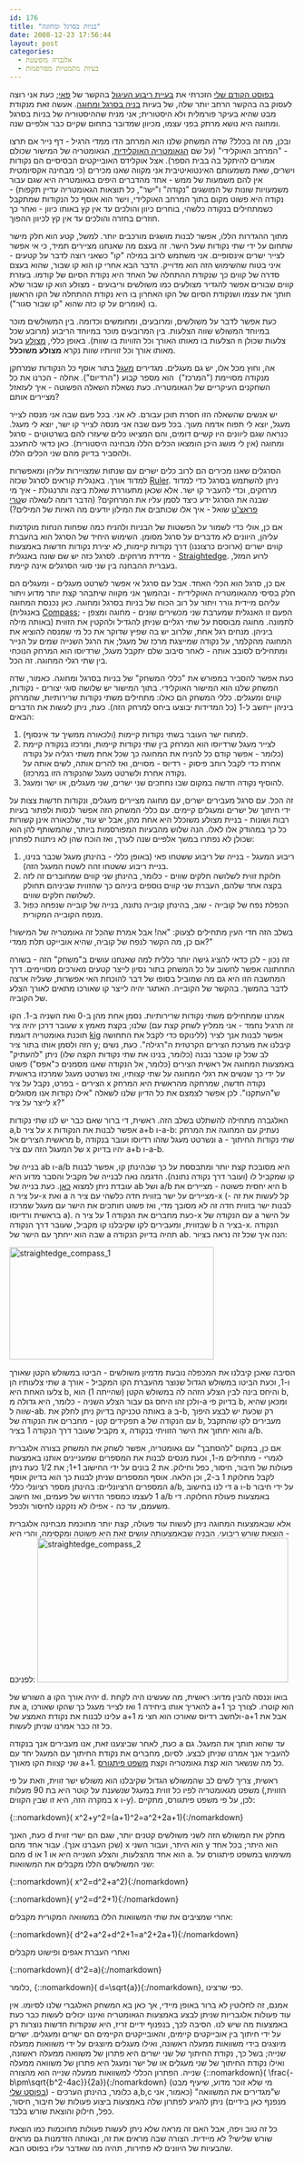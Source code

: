 ```yaml
---
id: 176
title: "בניות בסרגל ומחוגה"
date: 2008-12-23 17:56:44
layout: post
categories: 
  - אלגברה מופשטת
  - בעיות מתמטיות מפורסמות
---
```

<a href="http://www.gadial.net/?p=175">בפוסט הקודם שלי</a> הזכרתי את <a href="http://he.wikipedia.org/wiki/%D7%94%D7%91%D7%A2%D7%99%D7%95%D7%AA_%D7%94%D7%92%D7%90%D7%95%D7%9E%D7%98%D7%A8%D7%99%D7%95%D7%AA_%D7%A9%D7%9C_%D7%99%D7%9E%D7%99_%D7%A7%D7%93%D7%9D">בעיית ריבוע העיגול</a> בהקשר של <a href="http://he.wikipedia.org/wiki/%D7%A4%D7%90%D7%99">פאי</a>; כעת אני רוצה לעסוק בה בהקשר הרחב יותר שלה, של בעיות <a href="http://he.wikipedia.org/wiki/%D7%91%D7%A0%D7%99%D7%99%D7%94_%D7%91%D7%A1%D7%A8%D7%92%D7%9C_%D7%95%D7%9E%D7%97%D7%95%D7%92%D7%94">בניה בסרגל ומחוגה</a>. אעשה זאת מנקודת מבט שהיא בעיקר פורמלית ולא היסטורית; אני מניח שההיסטוריה של בניות בסרגל ומחוגה היא נושא מרתק בפני עצמו, מכיוון שמדובר בתחום שקיים כבר אלפיים שנה.

ובכן, מה זה בכלל? שדה המשחק שלנו הוא המרחב הדו ממדי הרגיל - דף נייר אם תרצו - "המרחב האוקלידי" (על שם <a href="http://he.wikipedia.org/wiki/%D7%92%D7%90%D7%95%D7%9E%D7%98%D7%A8%D7%99%D7%94_%D7%90%D7%95%D7%A7%D7%9C%D7%99%D7%93%D7%99%D7%AA">הגאומטריה האוקלידית</a>, הגאומטריה של המישור שכולם אמורים להיתקל בה בבית הספר). אצל אוקלידס האובייקטים הבסיסיים הם נקודות וישרים, שאת משמעותם האינטואיטיבית אני מקווה שאנו מכירים (כי מבחינה אקסיומטית אין להם משמעות של ממש - אחד מהדברים היפים בגאומטריה היא שגם עבור משמעויות שונות של המושגים "נקודה" ו"ישר", כל תוצאות הגאומטריה עדיין תקפות) - נקודה היא פשוט מקום בתוך המרחב האוקלידי, וישר הוא אוסף כל הנקודות שמתקבל כשמתחילים בנקודה כלשהי, בוחרים כיוון והולכים עד אין קץ באותו כיוון - ואחר כך חוזרים בחזרה והולכים עד אין קץ לכיוון ההפוך.

מתוך ההגדרות הללו, אפשר לבנות מושגים מורכבים יותר. למשל, קטע הוא חלק מישר שתחום על ידי שתי נקודות שעל הישר. זה בעצם מה שאנחנו מציירים תמיד, כי אי אפשר לצייר ישרים אינסופיים. אני משתמש לרוב במילה "קו" כשאני רוצה לדבר על קטעים - איני בטוח שהשימוש הזה הוא מדוייק. הדבר הבא אחרי קו הוא קו שבור, שהוא בעצם סדרה של קווים כך שנקודת ההתחלה של האחד היא נקודת הסיום של קודמו. בעזרת קווים שבורים אפשר להגדיר מצולעים כמו משולשים וריבועים - מצולע הוא קו שבור שלא חותך את עצמו ושנקודת הסיום של הקו האחרון בו היא נקודת ההתחלה של הקו הראשון בו (אומרים על קו כזה שהוא "קו שבור סגור").

כעת אפשר לדבר על משולשים, ומרובעים, ומחומשים וכדומה. בין המשולשים מוכר במיוחד המשולש שווה הצלעות. בין המרובעים מוכר במיוחד הריבוע (מרובע שכל הצלעות בו מאותו האורך וכל הזוויות בו שוות). באופן כללי, <a href="http://he.wikipedia.org/wiki/%D7%9E%D7%A6%D7%95%D7%9C%D7%A2">מצולע</a> בעל n צלעות שכולן מאותו אורך וכל זוויותיו שוות נקרא <strong>מצולע משוכלל</strong>.

אה, וחוץ מכל אלו, יש גם מעגלים. מגדירים <a href="http://he.wikipedia.org/wiki/%D7%9E%D7%A2%D7%92%D7%9C">מעגל</a> בתור אוסף כל הנקודות שמרחקן מנקודה מסויימת ("המרכז")  הוא מספר קבוע ("הרדיוס"). אחלה - הכרנו את כל השחקנים העיקריים של הגאומטריה. כעת נשאלת השאלה הפשוטה - איך לעזאזל מציירים אותם?

יש אנשים שהשאלה הזו חסרת תוכן עבורם. לא אני. בכל פעם שבה אני מנסה לצייר מעגל, יוצא לי תפוח אדמה מעוך. בכל פעם שבה אני מנסה לצייר קו ישר, יוצא לי מעגל. כנראה שגם ליוונים היו קשיים דומים, והם המציאו כלים שיעזרו להם בשרטוטים - סרגל ומחוגה (אין לי מושג היכן הומצאו הכלים הללו מבחינה היסטורית). כאן כדאי להתעכב ולהסביר בדיוק מהם שני הכלים הללו.

הסרגלים שאנו מכירים הם לרוב כלים ישרים עם שנתות שמצויירות עליהן ומאפשרות למדוד אורך. באנגלית קוראים לסרגל שכזה <a href="http://en.wikipedia.org/wiki/Ruler">Ruler</a>. ניתן להשתמש בסרגל כדי למדוד מרחקים, וכדי להעביר קו ישר. אלא שכאן מתעוררת שאלת ביצה ותרנגולת - איך מי שבנה את הסרגל ידע כיצד לסמן עליו את המרחקים? (הדבר דומה לשאלה ש<a href="http://he.wikipedia.org/wiki/%D7%98%D7%A8%D7%99_%D7%A4%D7%A8%D7%90%D7%A6%27%D7%98">טרי פראצ'ט</a> שואל - איך אלו שכותבים את המילון יודעים מה האיות של המילים?)

אם כן, אולי כדי לשמור על הפשטות של הבניות ולהניח כמה שפחות הנחות מוקדמות עליהן, היוונים לא מדברים על סרגל מסומן. השימוש היחיד של הסרגל הוא בהעברת קווים ישרים (ארוכים כרצוננו) דרך נקודות קיימות, לא יצירת נקודות חדשות באמצעות מדידת מרחקים. לסרגל כזה יש שם שונה באנגלית - <a href="http://en.wikipedia.org/wiki/Straightedge">Straightedge</a>. לרוע המזל, בעברית ההבחנה בין שני סוגי הסרגלים אינה קיימת.

אם כן, סרגל הוא הכלי האחד. אבל עם סרגל אי אפשר לשרטט מעגלים - ומעגלים הם חלק בסיסי מהגאומטריה האוקלידית - ובהמשך אני מקווה שיתבהר קצת יותר מדוע ויתור עליהם מיידית גורר ויתור על רוב הכוח של בניות בסרגל ומחוגה. כאן נכנסת המחוגה (באנגלית <a href="http://en.wikipedia.org/wiki/Compass_(drafting)">Compass</a>; הפעם זו האנגלית שמערבת שני מכשירים שונים - מחוגה ומצפן - באותה מילה) לתמונה. מחוגה מבוססת על שתי רגליים שניתן להגדיל ולהקטין את הזווית ביניהן. מנחים רגל אחת, שלרוב יש בה שפיץ שדוקר את כל מי שמנסה להוציא את המחוגה מהקלמר, על נקודה שמייצגת מרכז של מעגל; את הרגל השנייה שמים על הנייר ומתחילים לסובב אותה - לאחר סיבוב שלם יתקבל מעגל, שרדיוסו הוא המרחק הנוכחי בין שתי רגלי המחוגה. זה הכל.

כעת אפשר להסביר במפורש את "כללי המשחק" של בניות בסרגל ומחוגה. כאמור, שדה המשחק שלנו הוא המישור האוקלידי. בתוך המישור יש שלושה סוגי יצורים - נקודות, קווים ומעגלים. כללי המשחק הם כאלו: מתחילים משתי נקודות שרירותיות, שהמרחק ביניהן ייחשב ל-1 (כל המדידות יבוצעו ביחס למרחק הזה). כעת, ניתן לעשות את הדברים הבאים:
<ol>
	<li>למתוח ישר העובר בשתי נקודות קיימות (ולכאורה ממשיך עד אינסוף).</li>
	<li>לצייר מעגל שרדיוסו הוא המרחק בין שתי נקודות קיימות, ומרכזו בנקודה קיימת (כלומר - אפשר קודם כל להניח את המחוגה כך שכל אחת משתי רגליה על נקודה אחרת כדי לקבל רוחב פיסוק - רדיוס - מסויים, ואז להרים אותה, לשים אותה על נקודה אחרת ולשרטט מעגל שהנקודה הזו במרכזו).</li>
	<li>להוסיף נקודה חדשה במקום שבו נחתכים שני ישרים, שני מעגלים, או ישר ומעגל.</li>
</ol>
זה הכל. עם סרגל מעבירים ישרים, עם מחוגה מציירים מעגלים, ונקודות חדשות צצות על ידי חיתוך של ישרים ומעגלים קיימים. עם כללי המשחק הזה אפשר לנסות ולפתור בעיות רבות ושונות - בניית מצולע משוכלל היא אחת מהן, אבל יש עוד, שלכאורה אינן קשורות כל כך במהודק אלו לאלו. הנה שלוש מהבעיות המפורסמות ביותר, שהמשותף להן הוא שכולן לא נפתרו במשך אלפיים שנה לערך, ואז הוכח שהן לא ניתנות לפתרון:
<ol>
	<li>ריבוע המעגל - בנייה של ריבוע ששטחו פאי (באופן כללי - בהינתן מעגל שכבר בנינו, בניית ריבוע ששטחו זהה לשטח המעגל הזה).</li>
	<li>חלוקת זווית לשלושה חלקים שווים - כלומר, בהינתן שני קווים שמחוברים זה לזה בקצה אחד שלהם, העברת שני קווים נוספים ביניהם כך שהזווית שביניהם תחולק לשלושה חלקים שווים.</li>
	<li>הכפלת נפח של קובייה - שוב, בהינתן קובייה נתונה, בנייה של קובייה שנפחה כפול מנפח הקובייה המקורית.</li>
</ol>
בשלב הזה חדי העין מתחילים לצעוק: "אה! אבל אמרת שהכל זה גאומטריה של המישור! אם כן, מה הקשר לנפח של קוביה, שהיא אובייקט תלת ממדי?"

זה נכון - לכן כדאי להציג גישה יותר כללית למה שאנחנו עושים ב"משחק" הזה - בשורה התחתונה אפשר לחשוב על כל המשחק בתור נסיון לייצר קטעים מאורכים מסויימים. דרך המחשבה הזו היא גם מה שמוביל בסופו של דבר להוכחת האי אפשרות, שעליה ארצה לדבר בהמשך. בהקשר של הקובייה. האתגר יהיה לייצר קו שאורכו מתאים לאורך הצלע של הקוביה.

אמרנו שמתחילים משתי נקודות שרירותיות. נסמן אחת מהן ב-0 ואת השניה ב-1. הקו שעובר דרכן יהיה ציר x שלנו; בקצת מאמץ (זה תרגיל נחמד - אני ממליץ לשחק קצת עם תוכנת גאומטריה דוגמת <a href="http://edu.kde.org/kig/">kig</a> ללינוקס כדי לקבל את התחושה) אפשר לבנות אנך לציר הזה ולסמן אותו בתור ציר y; קיבלנו את מערכת הצירים הקרטזית ה"רגילה". כעת, נשים לב שכל קו שכבר נבנה (כלומר, בנינו את שתי נקודות הקצה שלו) ניתן "להעתיק" באמצעות המחוגה אל ראשית הצירים (כלומר, אל הנקודה שאנו מסמנים כ"אפס") פשוט על ידי כך שנשים את רגלי המחוגה על שתי קצותיו, ואז נשרטט מעגל שמרכזו בראשית הצירים - בפרט, נקבל על ציר x נקודה חדשה, שמרחקה מהראשית היא המרחק ש"העתקנו". לכן אפשר לצמצם את כל הדיון שלנו לשאלה "אילו נקודות אנו מסוגלים לייצר על ציר x?"

האלגברה מתחילה להשתלט בשלב הזה. ראשית, די ברור שאם כבר יש לנו שתי נקודות a,b על ציר x אפשר לבנות את הנקודות a+b ו-a-b: נעתיק עם המחוגה את המרחק מראשית הצירים אל b, ונשרטט מעגל שזהו רדיוסו ועובר בנקודה a - שתי נקודות החיתוך של המעגל הזה עם ציר x יהיו בדיוק a+b ו-a-b.

בנייה של ab ו-a/b היא מסובכת קצת יותר ומתבססת על כך שבהינתן קו, אפשר לבנות קו שמקביל לו (ועובר דרך נקודה נתונה). הדגמה נאה לבנייה של מקביל והסבר מדוע היא עובדת ניתן למצוא <a href="http://planetmath.org/encyclopedia/CompassAndStraightedgeConstructionOfParallelLine.html">כאן</a>. כעת בנייה של ab ושל a/b היא יחסית פשוטה - מציירים את b על ציר ה-x ואת a מציירים על ישר בזווית חדה כלשהי עם ציר ה-x (קל לעשות את זה - לבנות ישר בזווית חדה זה לא מסובך מדי, ואז פשוט חותכים את הישר עם מעגל שמרכזו בראשית ורדיוסו a). כעת מחברים את הנקודה 1 על ציר ה-x עם הנקודה של a על הישר שבזווית, ומעבירים לקו שקיבלנו קו מקביל, שעובר דרך הנקודה b בציר ה-x. הנקודה שבה הוא ייחתך עם הישר של a תהיה בדיוק הנקודה ab. הנה איך שכל זה נראה בציור:

<a href="http://www.gadial.net/wp-content/uploads/2008/12/straightedge_compass_1.png"><img src="http://www.gadial.net/wp-content/uploads/2008/12/straightedge_compass_1.png" alt="straightedge_compass_1" width="360" height="198" class="aligncenter size-full wp-image-3252" /></a>

הסיבה שאכן קיבלנו את המכפלה נובעת מדמיון משולשים - הביטו במשולש הקטן שאורך שתי צלעותיו הן a ו-1, וכעת הביטו במשולש הגדול שנוצר מהעברת הקו המקביל - אורך צלעו האחת היא b, והיחס בינה לבין הצלע הזהה לה במשולש הקטן (שהייתה 1) הוא b, ולכן זהו היחס גם עבור הצלע השניה - כלומר, היא גדולה מ-a בדיוק פי b, ומכאן שהיא שווה ל-ab. באותה טכניקה בדיוק ניתן לחלק את a ב-b, רק שכעת יש לבצע היפוך תפקידים קטן - מחברים את הנקודה של a עם הנקודה של b, מעבירים לקו שהתקבל מקביל שעובר דרך הנקודה 1 בציר x, והוא יחתוך את הישר הזוויתי בנקודה a/b.

אם כן, במקום "להסתבך" עם גאומטריה, אפשר לשחק את המשחק בצורה אלגברית לגמרי - מתחילים מ-1, וכעת מנסים לבנות את המספרים שמעניינים אותנו באמצעות פעולות של חיבור, חיסור, כפל וחילוק. את 2 בונים על ידי החישוב 1+1; את 1/2 כעת ניתן לקבל מחלוקת 1 ב-2, וכן הלאה. אוסף המספרים שניתן לבנות כך הוא בדיוק אוסף המספרים הרציונליים: בהינתן מספר רציונלי כללי a/b, די לנו בחישוב a ו-b על ידי חיבור 1 לעצמו כמספר הדרוש של פעמים, ואז חישוב a/b באמצעות פעולת החלוקה. די משעמם, עד כה - אפילו לא נזקקנו לחיסור ולכפל.

אלא שבאמצעות המחוגה ניתן לעשות עוד פעולה, קצת יותר מחוכמת מבחינה אלגברית - הוצאת שורש ריבועי. הבניה שבאמצעותה עושים זאת היא פשוטה ומקסימה, והרי היא לפניכם:
<a href="http://www.gadial.net/wp-content/uploads/2008/12/straightedge_compass_2.png"><img src="http://www.gadial.net/wp-content/uploads/2008/12/straightedge_compass_2.png" alt="straightedge_compass_2" width="442" height="254" class="aligncenter size-full wp-image-3254" /></a>

השורש של a יהיה אורך הקו d. בואו וננסה להבין מדוע: ראשית, מה שעשינו היה לקחת את a, להאריך אותו ביחידה 1 ואז לצייר מעגל כך שהקו שאורכו a+1 הוא קוטרו. לצורך כך עלינו לבנות את נקודת האמצע של a+1 ולחשב רדיוס שאורכו הוא חצי מ-a+1 אבל את כל זה כבר אמרנו שניתן לעשות.

כעת, לאחר שביצענו זאת, אנו מעבירים אנך בנקודה a עד שהוא חותך את המעגל. גם להעביר אנך אמרנו שניתן לבצע. לסיום, מחברים את נקודת החיתוך עם המעגל יחד עם שני קצוות הקו מאורך a+1. כל מה שנשאר הוא קצת גאומטריה וקצת <a href="http://he.wikipedia.org/wiki/%D7%9E%D7%A9%D7%A4%D7%98_%D7%A4%D7%99%D7%AA%D7%92%D7%95%D7%A8%D7%A1">משפט פיתגורס</a>.

ראשית, צריך לשים לב שהמשולש הגדול שקיבלנו הוא משולש ישר זווית, וזאת על פי משפט מגאומטריה לפיו כל זווית במעגל שנשענת על קוטר היא בת 90 מעלות (הזווית, במקרה הזה, היא זו שבין הקווים x ו-y). לכן, על פי משפט פיתגורס, מתקיים:

{::nomarkdown}\( x^2+y^2=(a+1)^2=a^2+2a+1\){:/nomarkdown}

כעת, האנך d מחלק את המשולש הזה לשני משולשים קטנים יותר, שגם הם ישרי זווית (שכן העברנו אנך). עבור אחד מהם x הוא היתר, ועבור השני y הוא היתר; בכל אחד מהם d הוא אחד מהצלעות, והצלע השנייה היא או 1 או a. משימוש במשפט פיתגורס על שני המשולשים הללו מקבלים את המשוואות:

{::nomarkdown}\( x^2=d^2+a^2\){:/nomarkdown}

{::nomarkdown}\( y^2=d^2+1\){:/nomarkdown}

אחרי שמציבים את שתי המשוואות הללו במשוואה המקורית מקבלים:

{::nomarkdown}\( d^2+a^2+d^2+1=a^2+2a+1\){:/nomarkdown}

ואחרי העברת אגפים ופישוט מקבלים

{::nomarkdown}\( d^2=a\){:/nomarkdown}

כלומר, {::nomarkdown}\( d=\sqrt{a}\){:/nomarkdown}, כפי שרצינו.

אמנם, זה לחלוטין לא ברור באופן מיידי, אך כאן בא המשחק האלגברי שלנו לסיומו. אין עוד פעולות אלגבריות שניתן לבצע באמצעות הגאומטריה ואיננו יכולים לעשות כבר כעת באמצעות מה שיש לנו. הסיבה לכך, בנפנוף ידיים זריז, היא שנקודות חדשות נוצרות רק על ידי חיתוך בין אובייקטים קיימים, והאובייקטים הקיימים הם ישרים ומעגלים. ישרים מיוצגים בידי משוואות ממעלה ראשונה, ואילו מעגלים מיוצגים על ידי משוואות ממעלה שנייה; בשל כך, נקודת החיתוך של שני ישרים היא פתרון של משוואה ממעלה ראשונה, ואילו נקודת החיתוך של שני מעגלים או של ישר ומעגל היא פתרון של משוואה ממעלה שנייה. הפתרון הכללי למשוואות ממעלה שנייה הוא מהצורה {::nomarkdown}\( \frac{-b\pm\sqrt{b^2-4ac}}{2a}\){:/nomarkdown} (מי שלא זוכר מדוע, שיעיף מבט <a href="http://www.gadial.net/?p=110">בפוסט שלי</a>) - כלומר, בהינתן הערכים a,b,c ש"מגדירים את המשוואה" (כאמור, אני מנפנף כאן בידיים) ניתן להגיע לפתרון שלה באמצעות ביצוע פעולות של חיבור, חיסור, כפל, חילוק והוצאת שורש בלבד.

כל זה טוב ויפה, אבל האם זה מראה שלא ניתן לעשות פעולות מחוכמות כמו הוצאת שורש שלישי? לא מיידית. הצורה שבה מראים את זה, ובאותה הזדמנות גם מראים שהבעיות של היוונים לא פתירות, תהיה מה שאדבר עליו בפוסט הבא.
